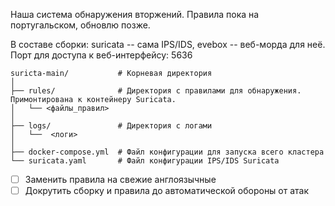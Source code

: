 Наша система обнаружения вторжений. Правила пока на португальском, обновлю позже. 

В составе сборки: suricata -- сама IPS/IDS, evebox -- веб-морда для неё. 
Порт для доступа к веб-интерфейсу: 5636
```
suricta-main/           # Корневая директория
│
├── rules/              # Директория с правилами для обнаружения. Примонтирована к контейнеру Suricata.
│   └── <файлы_правил>
│
├── logs/               # Директория с логами
│   └──  <логи>
│
├── docker-compose.yml  # Файл конфигурации для запуска всего кластера
└── suricata.yaml       # Файл конфигурации IPS/IDS Suricata
```
- [ ] Заменить правила на свежие англоязычные
- [ ] Докрутить сборку и правила до автоматической обороны от атак
